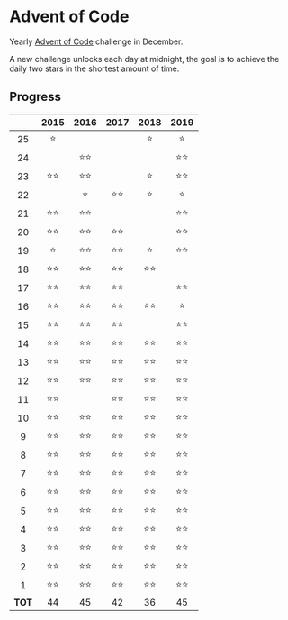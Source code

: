 # Advent of Code

Yearly [Advent of Code](https://adventofcode.com/) challenge in December.

A new challenge unlocks each day at midnight, the goal is to achieve the daily two stars in the shortest amount of time.

## Progress

|       |    2015    |    2016    |    2017    |    2018    |    2019    |
|:-----:|:----------:|:----------:|:----------:|:----------:|:----------:|
|   25  |:star:      |            |            |:star:      |:star:      |
|   24  |            |:star::star:|            |            |:star::star:|
|   23  |:star::star:|:star::star:|            |:star:      |:star::star:|
|   22  |            |:star:      |:star::star:|:star:      |:star:      |
|   21  |:star::star:|:star::star:|            |            |:star::star:|
|   20  |:star::star:|:star::star:|:star::star:|            |:star::star:|
|   19  |:star:      |:star::star:|:star::star:|:star:      |:star::star:|
|   18  |:star::star:|:star::star:|:star::star:|:star::star:|            |
|   17  |:star::star:|:star::star:|:star::star:|            |:star::star:|
|   16  |:star::star:|:star::star:|:star::star:|:star::star:|:star:      |
|   15  |:star::star:|:star::star:|:star::star:|            |:star::star:|
|   14  |:star::star:|:star::star:|:star::star:|:star::star:|:star::star:|
|   13  |:star::star:|:star::star:|:star::star:|:star::star:|:star::star:|
|   12  |:star::star:|:star::star:|:star::star:|:star::star:|:star::star:|
|   11  |:star::star:|            |:star::star:|:star::star:|:star::star:|
|   10  |:star::star:|:star::star:|:star::star:|:star::star:|:star::star:|
|   9   |:star::star:|:star::star:|:star::star:|:star::star:|:star::star:|
|   8   |:star::star:|:star::star:|:star::star:|:star::star:|:star::star:|
|   7   |:star::star:|:star::star:|:star::star:|:star::star:|:star::star:|
|   6   |:star::star:|:star::star:|:star::star:|:star::star:|:star::star:|
|   5   |:star::star:|:star::star:|:star::star:|:star::star:|:star::star:|
|   4   |:star::star:|:star::star:|:star::star:|:star::star:|:star::star:|
|   3   |:star::star:|:star::star:|:star::star:|:star::star:|:star::star:|
|   2   |:star::star:|:star::star:|:star::star:|:star::star:|:star::star:|
|   1   |:star::star:|:star::star:|:star::star:|:star::star:|:star::star:|
|**TOT**|     44     |     45     |     42     |     36     |     45     |

